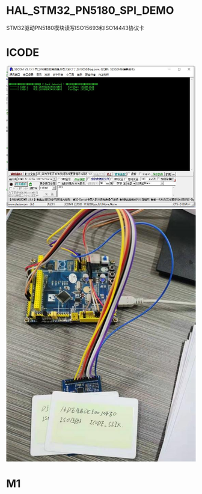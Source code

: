 # HAL_STM32_PN5180_SPI_DEMO
STM32驱动PN5180模块读写ISO15693和ISO14443协议卡




# ICODE

![image](./icode-hardware.jpg)
![image](./icode-result.jpg)


# M1
